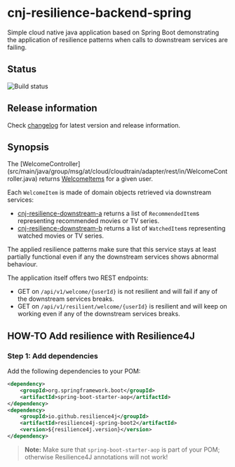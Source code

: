 # cnj-resilience-backend-spring

Simple cloud native java application based on Spring Boot demonstrating the application of resilience patterns 
when calls to downstream services are failing.

## Status

![Build status](https://drone.cloudtrain.msgoat.eu/api/badges/msgoat/cnj-resilience-backend-spring/status.svg)

## Release information

Check [changelog](changelog.md) for latest version and release information.

## Synopsis

The [WelcomeController] (src/main/java/group/msg/at/cloud/cloudtrain/adapter/rest/in/WelcomeController.java) returns
[WelcomeItems](src/main/java/group/msg/at/cloud/cloudtrain/core/entity/WelcomeItems.java)
for a given user.

Each `WelcomeItem` is made of domain objects retrieved via downstream services:

* [cnj-resilience-downstream-a](https://github.com/msgoat/cnj-resilience-downstream-a/blob/main/README.md) returns a list of `RecommendedItem`s representing recommended movies or TV series.
* [cnj-resilience-downstream-b](https://github.com/msgoat/cnj-resilience-downstream-b/blob/main/README.md) returns a list of `WatchedItem`s representing watched movies or TV series.

The applied resilience patterns make sure that this service stays at least partially functional even 
if any the downstream services shows abnormal behaviour.

The application itself offers two REST endpoints:

* GET on `/api/v1/welcome/{userId}` is not resilient and will fail if any of the downstream services breaks.
* GET on `/api/v1/resilient/welcome/{userId}` is resilient and will keep on working even if any of the downstream services breaks.

## HOW-TO Add resilience with Resilience4J

### Step 1: Add dependencies

Add the following dependencies to your POM:

````xml
<dependency>
    <groupId>org.springframework.boot</groupId>
    <artifactId>spring-boot-starter-aop</artifactId>
</dependency>
<dependency>
    <groupId>io.github.resilience4j</groupId>
    <artifactId>resilience4j-spring-boot2</artifactId>
    <version>${resilience4j.version}</version>
</dependency>
````

> __Note:__ Make sure that `spring-boot-starter-aop` is part of your POM; otherwise Resilience4J annotations will not work!
